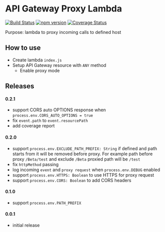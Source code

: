 # API Gateway Proxy Lambda

[![Build Status](https://travis-ci.org/terma/api-gateway-proxy-lambda.svg?branch=master)](https://travis-ci.org/terma/api-gateway-proxy-lambda)
[![npm version](https://badge.fury.io/js/api-gateway-proxy-lambda.svg)](https://badge.fury.io/js/api-gateway-proxy-lambda)
[![Coverage Status](https://coveralls.io/repos/github/terma/api-gateway-proxy-lambda/badge.svg?branch=master)](https://coveralls.io/github/terma/api-gateway-proxy-lambda?branch=master)

Purpose: lambda to proxy incoming calls to defined host

## How to use

* Create lambda ```index.js```
* Setup API Gateway resource with ```ANY``` method
  * Enable proxy mode
  
## Releases

#### 0.2.1

- support CORS auto OPTIONS response when ```process.env.CORS_AUTO_OPTIONS = true``` 
- fix ```event.path``` to ```event.resourcePath```
- add coverage report

#### 0.2.0 
- support ```process.env.EXCLUDE_PATH_PREFIX: String``` if defined and path starts from it will be removed before proxy. For example path before proxy ```/Beta/test``` and exclude ```/Beta``` proxied path will be ```/test```
- fix ```httpMethod``` passing
- log incoming ```event``` and ```proxy request``` when ```process.env.DEBUG``` enabled
- support ```process.env.HTTPS: Boolean``` to use HTTPS for proxy request
- support ```process.env.CORS: Boolean``` to add CORS headers

#### 0.1.0 
- support ```process.env.PATH_PREFIX```

#### 0.0.1 
- initial release  
  